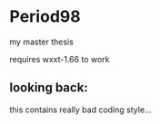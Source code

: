 Period98
========

my master thesis

requires wxxt-1.66 to work

looking back:
-------------
this contains really bad coding style...
